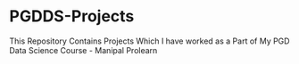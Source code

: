 # PGDDS-Projects
This Repository Contains Projects Which I have worked as a Part of My PGD Data Science Course - Manipal Prolearn
